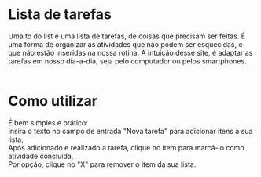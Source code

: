# **Lista de tarefas**
Uma to do list é uma lista de tarefas, de coisas que precisam ser feitas. É uma forma de organizar as atividades que não podem ser esquecidas, e que não estão inseridas na nossa rotina. A intuição desse site, é adaptar as tarefas em nosso dia-a-dia, seja pelo computador ou pelos smartphones. 
<br><br>

# Como utilizar
É bem simples e prático: <br>
Insira o texto no campo de entrada "Nova tarefa" para adicionar itens à sua lista,<br>
Após adicionado e realizado a tarefa, clique no item para marcá-lo como atividade concluída,<br>
Por opção, clique no "X" para remover o item da sua lista. 
